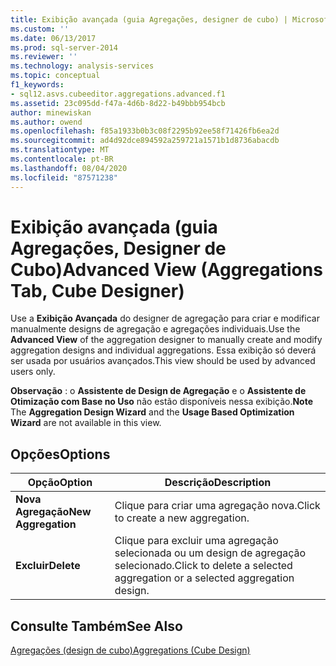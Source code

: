 ```yaml
---
title: Exibição avançada (guia Agregações, designer de cubo) | Microsoft Docs
ms.custom: ''
ms.date: 06/13/2017
ms.prod: sql-server-2014
ms.reviewer: ''
ms.technology: analysis-services
ms.topic: conceptual
f1_keywords:
- sql12.asvs.cubeeditor.aggregations.advanced.f1
ms.assetid: 23c095dd-f47a-4d6b-8d22-b49bbb954bcb
author: minewiskan
ms.author: owend
ms.openlocfilehash: f85a1933b0b3c08f2295b92ee58f71426fb6ea2d
ms.sourcegitcommit: ad4d92dce894592a259721a1571b1d8736abacdb
ms.translationtype: MT
ms.contentlocale: pt-BR
ms.lasthandoff: 08/04/2020
ms.locfileid: "87571238"
---
```

# <a name="advanced-view-aggregations-tab-cube-designer"></a><span data-ttu-id="c8d64-102">Exibição avançada (guia Agregações, Designer de Cubo)</span><span class="sxs-lookup"><span data-stu-id="c8d64-102">Advanced View (Aggregations Tab, Cube Designer)</span></span>
  <span data-ttu-id="c8d64-103">Use a **Exibição Avançada** do designer de agregação para criar e modificar manualmente designs de agregação e agregações individuais.</span><span class="sxs-lookup"><span data-stu-id="c8d64-103">Use the **Advanced View** of the aggregation designer to manually create and modify aggregation designs and individual aggregations.</span></span> <span data-ttu-id="c8d64-104">Essa exibição só deverá ser usada por usuários avançados.</span><span class="sxs-lookup"><span data-stu-id="c8d64-104">This view should be used by advanced users only.</span></span>  
  
 <span data-ttu-id="c8d64-105">**Observação** : o **Assistente de Design de Agregação** e o **Assistente de Otimização com Base no Uso** não estão disponíveis nessa exibição.</span><span class="sxs-lookup"><span data-stu-id="c8d64-105">**Note** The **Aggregation Design Wizard** and the **Usage Based Optimization Wizard** are not available in this view.</span></span>  
  
## <a name="options"></a><span data-ttu-id="c8d64-106">Opções</span><span class="sxs-lookup"><span data-stu-id="c8d64-106">Options</span></span>  
  
|<span data-ttu-id="c8d64-107">Opção</span><span class="sxs-lookup"><span data-stu-id="c8d64-107">Option</span></span>|<span data-ttu-id="c8d64-108">Descrição</span><span class="sxs-lookup"><span data-stu-id="c8d64-108">Description</span></span>|  
|------------|-----------------|  
|<span data-ttu-id="c8d64-109">**Nova Agregação**</span><span class="sxs-lookup"><span data-stu-id="c8d64-109">**New Aggregation**</span></span>|<span data-ttu-id="c8d64-110">Clique para criar uma agregação nova.</span><span class="sxs-lookup"><span data-stu-id="c8d64-110">Click to create a new aggregation.</span></span>|  
|<span data-ttu-id="c8d64-111">**Excluir**</span><span class="sxs-lookup"><span data-stu-id="c8d64-111">**Delete**</span></span>|<span data-ttu-id="c8d64-112">Clique para excluir uma agregação selecionada ou um design de agregação selecionado.</span><span class="sxs-lookup"><span data-stu-id="c8d64-112">Click to delete a selected aggregation or a selected aggregation design.</span></span>|  
  
## <a name="see-also"></a><span data-ttu-id="c8d64-113">Consulte Também</span><span class="sxs-lookup"><span data-stu-id="c8d64-113">See Also</span></span>  
 [<span data-ttu-id="c8d64-114">Agregações &#40;design de cubo&#41;</span><span class="sxs-lookup"><span data-stu-id="c8d64-114">Aggregations &#40;Cube Design&#41;</span></span>](aggregations-cube-design.md)  
  
  
